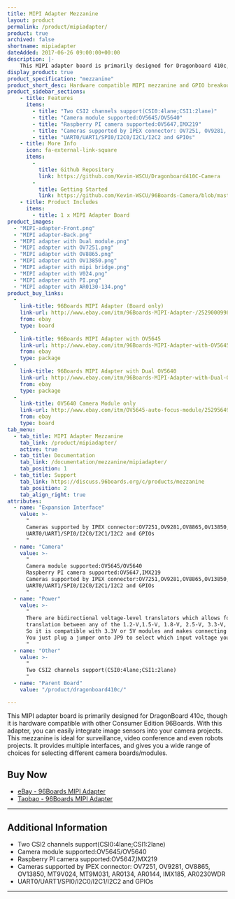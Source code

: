 ```yaml
---
title: MIPI Adapter Mezzanine
layout: product
permalink: /product/mipiadapter/
product: true
archived: false
shortname: mipiadapter
dateAdded: 2017-06-26 09:00:00+00:00
description: |-
    This MIPI adapter board is primarily designed for Dragonboard 410c, though it is hardware compatible with other Consumer Edition 96Boards. With this adapter, you can easily integrate image sensors into your camera projects. This mezzanine is ideal for surveillance, video conference and even robots projects. It provides multiple interfaces, and gives you a wide range of choices for selecting different camera boards/modules.
display_product: true
product_specification: "mezzanine"
product_short_desc: Hardware compatible MIPI mezzanine and GPIO breakout for 96Boards
product_sidebar_sections:
    - title: Features
      items:
        - title: "Two CSI2 channels support(CSI0:4lane;CSI1:2lane)"
        - title: "Camera module supported:OV5645/OV5640"
        - title: "Raspberry PI camera supported:OV5647,IMX219"
        - title: "Cameras supported by IPEX connector: OV7251, OV9281, OV8865, OV13850, MT9V024, MT9M031, AR0134, AR0144, IMX185, AR0230WDR"
        - title: "UART0/UART1/SPI0/I2C0/I2C1/I2C2 and GPIOs"
    - title: More Info
      icon: fa-external-link-square
      items:
        -
          title: Github Repository
          link: https://github.com/Kevin-WSCU/Dragonboard410C-Camera
        -
          title: Getting Started
          link: https://github.com/Kevin-WSCU/96Boards-Camera/blob/master/UserGuide_V2.0/AISTARVISION-MIPI-Adapter%20V2.0-UserGuide.docx.pdf
    - title: Product Includes
      items:
        - title: 1 x MIPI Adapter Board
product_images:
  - "MIPI-adapter-Front.png"
  - "MIPI adapter-Back.png"
  - "MIPI adapter with Dual module.png"
  - "MIPI adapter with OV7251.png"
  - "MIPI adapter with OV8865.png"
  - "MIPI adapter with OV13850.png"
  - "MIPI adapter with mipi bridge.png"
  - "MIPI adapter with V024.png"
  - "MIPI adapter with PI.png"
  - "MIPI adapter with AR0130-134.png"
product_buy_links:
  -
    link-title: 96Boards MIPI Adapter (Board only)
    link-url: http://www.ebay.com/itm/96Boards-MIPI-Adapter-/252900099832?hash=item3ae20546f8:g:w1MAAOSw03lY5Aaf
    from: ebay
    type: board
  -
    link-title: 96Boards MIPI Adapter with OV5645
    link-url: http://www.ebay.com/itm/96Boards-MIPI-Adapter-with-OV5645-auto-focus-module-/252956476095?hash=item3ae56182bf:g:8z4AAOSwA29Y30WD
    from: ebay
    type: package
  -
    link-title: 96Boards MIPI Adapter with Dual OV5640
    link-url: http://www.ebay.com/itm/96Boards-MIPI-Adapter-with-Dual-OV5640-/252928072406?hash=item3ae3b01ad6:g:O7kAAOSwTM5Y4frc
    from: ebay
    type: package
  -
    link-title: OV5640 Camera Module only
    link-url: http://www.ebay.com/itm/OV5645-auto-focus-module/252956491650
    from: ebay
    type: board
tab_menu:
  - tab_title: MIPI Adapter Mezzanine
    tab_link: /product/mipiadapter/
    active: true
  - tab_title: Documentation
    tab_link: /documentation/mezzanine/mipiadapter/
    tab_position: 1
  - tab_title: Support
    tab_link: https://discuss.96boards.org/c/products/mezzanine
    tab_position: 2
    tab_align_right: true
attributes:
  - name: "Expansion Interface"
    value: >-
      "
      Cameras supported by IPEX connector:OV7251,OV9281,OV8865,OV13850,MT9V024,MT9M031,AR0134,AR0144,IMX185,AR0230WDR
      UART0/UART1/SPI0/I2C0/I2C1/I2C2 and GPIOs
      "
  - name: "Camera"
    value: >-
      "
      Camera module supported:OV5645/OV5640
      Raspberry PI camera supported:OV5647,IMX219
      Cameras supported by IPEX connector:OV7251,OV9281,OV8865,OV13850,MT9V024,MT9M031,AR0134,AR0144,IMX185,AR0230WDR
      UART0/UART1/SPI0/I2C0/I2C1/I2C2 and GPIOs
      "
  - name: "Power"
    value: >-
      "
      There are bidirectional voltage-level translators which allows for low-voltage bidirectional
      translation between any of the 1.2-V,1.5-V, 1.8-V, 2.5-V, 3.3-V, and 5-V voltage nodes.
      So it is compatible with 3.3V or 5V modules and makes connecting peripherals easy.
      You just plug a jumper onto JP9 to select which input voltage you need.
      "
  - name: "Other"
    value: >-
      "
      Two CSI2 channels support(CSI0:4lane;CSI1:2lane)
      "
  - name: "Parent Board"
    value: "/product/dragonboard410c/"

---
```

This MIPI adapter board is primarily designed for DragonBoard 410c, though it is hardware compatible with other Consumer Edition 96Boards. With this adapter, you can easily  integrate image sensors into your camera projects. This mezzanine is ideal for
surveillance, video conference and even robots projects. It provides multiple interfaces, and gives you a wide range of choices for selecting different camera boards/modules.

## Buy Now

- [eBay - 96Boards MIPI Adapter ](https://www.ebay.com/sch/aiwills-8/m.html?item=253133569033&rt=nc&_trksid=p2047675.l2562)
- [Taobao - 96Boards MIPI Adapter ](https://shop197360562.taobao.com/index.htm?spm=2013.1.w5002-18109524163.6.19891d77HGPQJ7)

***

## Additional Information

- Two CSI2 channels support(CSI0:4lane;CSI1:2lane)
- Camera module supported:OV5645/OV5640
- Raspberry PI camera supported:OV5647,IMX219
- Cameras supported by IPEX connector: OV7251, OV9281, OV8865, OV13850, MT9V024, MT9M031, AR0134, AR0144, IMX185, AR0230WDR
- UART0/UART1/SPI0/I2C0/I2C1/I2C2 and GPIOs

***
